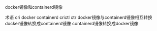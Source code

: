 docker镜像和containerd镜像

术语
  cri
  docker
  containerd
  crictl
  ctr
docker镜像与containerd镜像相互转换
  docker镜像转换成containerd镜像
  containerd镜像转换成docker镜像
